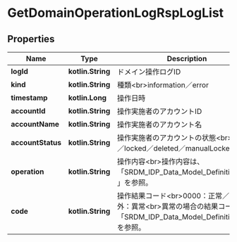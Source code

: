
# GetDomainOperationLogRspLogList

## Properties
Name | Type | Description | Notes
------------ | ------------- | ------------- | -------------
**logId** | **kotlin.String** | ドメイン操作ログID |  [optional]
**kind** | **kotlin.String** | 種類&lt;br&gt;information／error |  [optional]
**timestamp** | **kotlin.Long** | 操作日時 |  [optional]
**accountId** | **kotlin.String** | 操作実施者のアカウントID |  [optional]
**accountName** | **kotlin.String** | 操作実施者のアカウント名 |  [optional]
**accountStatus** | **kotlin.String** | 操作実施者のアカウントの状態&lt;br&gt;active／locked／deleted／manualLocked |  [optional]
**operation** | **kotlin.String** | 操作内容&lt;br&gt;操作内容は、「SRDM_IDP_Data_Model_Definition.xlsx」を参照。 |  [optional]
**code** | **kotlin.String** | 操作結果コード&lt;br&gt;0000：正常／0000以外：異常&lt;br&gt;異常の場合の結果コードは、「SRDM_IDP_Data_Model_Definition.xlsx」を参照。 |  [optional]



